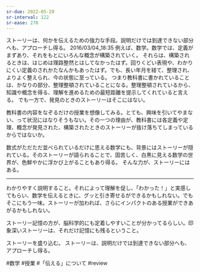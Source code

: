 ```yaml
---
sr-due: 2022-05-20
sr-interval: 122
sr-ease: 270
---
```


ストーリーは、何かを伝えるための強力な手段。説明だけでは到達できない部分へも、アプローチし得る。
2016/03/04_18:35
例えば、数学。数学では、定義がまずあり、それをもとにいろんな概念が構築されていく。
それらは、構築されるときは、はじめは理路整然とはしてなかったはず。回りくどい表現や、わかりにくい定義のされかたなんかもあったはず。でも、長い年月を経て、整理され、よりよく整えられ、今の状態に至っている。
つまり教科書に書かれていることは、かなりの部分、整理整頓されていることになる。整理整頓されているから、知識や概念を得る、理解を進めるための最短距離を提示してくれていると言える。
でも一方で、発見のときのストーリーはそこにはない。

教科書の内容をなぞるだけの授業を想像してみる。とても、興味を引いてやまない、って状況にはなりそうもない。その一つの理由が、教科書には各定義や定理、概念が発見された、構築されたときのストーリーが抜け落ちてしまっているからではないか。

数式がただただ並べられているだけに思える数学にも、背景にはストーリーが隠れている。そのストーリーが語られることで、固苦しく、白黒に見える数学の世界が、色鮮やかに浮かび上がることもあり得る。
そんな力が、ストーリーにはある。

---

わかりやすく説明すること。それによって理解を促し、「わかった！」と実感してもらい、数学を伝えるときに、グッと引き寄せるができるかもしれない。でもそこにもう一味。ストーリーが加われば、さらにインパクトのある授業ができあがるかもしれない。

ストーリー記憶の方が、脳科学的にも定着しやすいことが分かってるらしい。印象深いストーリーは、それだけ記憶にも残るということ。

ストーリーを盛り込む。
ストーリーは、説明だけでは到達できない部分へも、アプローチし得る。

<!--
数は、いくつかの種類に分類することができる。1番単純な自然数。負の数や0を含む整数。そこから分数、小数。さらに進んで有理数、無理数。もう一歩、虚数へ。サラッとなでるだけで終わりがちな、いちばんのはじまりになる自然数にも、たくさんのストーリーはある。
数は10でくりあがる。でも、そもそもなぜ10でくりあがる？8ではダメなのか？12ではダメなのか？
それは、10が人間にとって都合がよかったから。どう都合がいい？数えやすい。指は10本あるわけだから。もし人間の指が8本であれば、8で繰り上がったかもしれない。
そんなストーリーがあると、結構印象に残ったりする。
-->

#数学 #授業 #「伝える」について 
#review 
